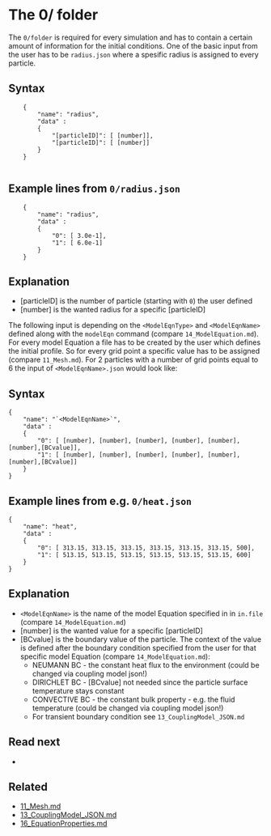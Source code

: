 The 0/ folder
===============
The `0/folder` is required for every simulation and has to contain a certain amount of information for the initial conditions. One of the basic input from the user has to be `radius.json` where a spesific radius is assigned to every particle. 

Syntax
-------------------

````
    {
        "name": "radius",
        "data" :
        {
            "[particleID]": [ [number]],
            "[particleID]": [ [number]]
        }
    }
 
````

Example lines from `0/radius.json`
-----------------------------

````
    {
        "name": "radius",
        "data" :
        {
            "0": [ 3.0e-1],
            "1": [ 6.0e-1]
        }
    }
```` 

 Explanation
----------------
 - [particleID] is the number of particle (starting with `0`) the user defined
 - [number] is the wanted radius for a specific [particleID]
 

The following input is depending on the `<ModelEqnType>` and `<ModelEqnName>` defined along with the `modelEqn` command (compare `14_ModelEquation.md`). For every model Equation a file has to be created by the user which defines the initial profile. So for every grid point a specific value has to be assigned (compare `11_Mesh.md`). For 2 particles with a number of grid points equal to 6 the input of `<ModelEqnName>.json` would look like:

Syntax
-------------------

````
{
    "name": "`<ModelEqnName>`",
    "data" :
    {
        "0": [ [number], [number], [number], [number], [number], [number],[BCvalue]],
        "1": [ [number], [number], [number], [number], [number], [number],[BCvalue]]
    }
}
````

Example lines from e.g. `0/heat.json`
-----------------------------

````
{
    "name": "heat",
    "data" :
    {
        "0": [ 313.15, 313.15, 313.15, 313.15, 313.15, 313.15, 500],
        "1": [ 513.15, 513.15, 513.15, 513.15, 513.15, 513.15, 600]
    }
}
````
 Explanation
----------------
 - `<ModelEqnName>` is the name of the model Equation specified in in `in.file` (compare `14_ModelEquation.md`)
 - [number] is the wanted value for a specific [particleID]
 - [BCvalue] is the boundary value of the particle. The context of the value is defined after the boundary condition specified from the user for that specific model Equation (compare `14_ModelEquation.md`):
    * NEUMANN BC - the constant heat flux to the environment (could be changed via coupling model json!)
    * DIRICHLET BC - [BCvalue] not needed since the particle surface temperature stays constant
    * CONVECTIVE BC - the constant bulk property - e.g. the fluid temperature (could be changed via coupling model json!)
    * For transient boundary condition see `13_CouplingModel_JSON.md`
    
Read next
-----------
 - 

Related
----------
 - [11_Mesh.md](11_Mesh.md)
 - [13_CouplingModel_JSON.md](13_CouplingModel_JSON.md)
 - [16_EquationProperties.md](16_EquationProperties.md)

